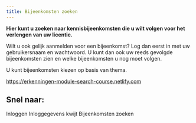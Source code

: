 ```yaml
---
title: Bijeenkomsten zoeken
---
```


**Hier kunt u zoeken naar kennisbijeenkomsten die u wilt volgen voor het verlengen van uw licentie.**

Wilt u ook gelijk aanmelden voor een bijeenkomst? Log dan eerst in met uw gebruikersnaam en wachtwoord. U kunt dan ook uw reeds gevolgde bijeenkomsten zien en welke bijeenkomsten u nog moet volgen.

U kunt bijeenkomsten kiezen op basis van thema.

<module-loader skeleton="=====N####N####N####NN====N---   ========N---   ========N---   ========N---   ===N---   ===N---   ========N---   ========N==NN--      -- -- ---     ----N--------------------------N--------------------------N--------------------------N">https://erkenningen-module-search-course.netlify.com</module-loader>

## Snel naar:

<link-container>
<link-button to="/licenties/welke-licentie-heb-ik-nodig">Inloggen</link-button>
<link-button to="/mijn-bureau-erkenningen/inloggegevens-kwijt">Inloggegevens kwijt</link-button>
<link-button to="https://administratie.erkenningen.nl/Default.aspx?tabid=132">Bijeenkomsten zoeken</link-button>
</link-container>
